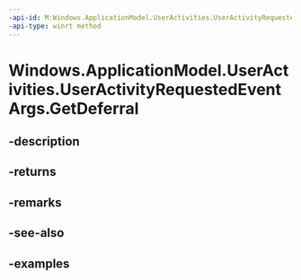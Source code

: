 ```yaml
---
-api-id: M:Windows.ApplicationModel.UserActivities.UserActivityRequestedEventArgs.GetDeferral
-api-type: winrt method
---
```


<!-- Method syntax.
public Deferral UserActivityRequestedEventArgs.GetDeferral()
-->

# Windows.ApplicationModel.UserActivities.UserActivityRequestedEventArgs.GetDeferral

## -description

## -returns

## -remarks

## -see-also

## -examples

